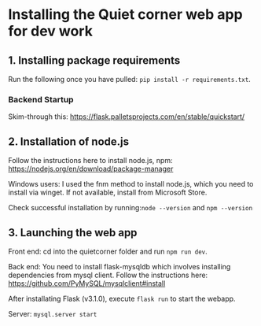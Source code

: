 # Installing the Quiet corner web app for dev work

## 1. Installing package requirements

Run the following once you have pulled: `pip install -r requirements.txt`.

### Backend Startup

Skim-through this:
https://flask.palletsprojects.com/en/stable/quickstart/
## 2. Installation of node.js

Follow the instructions here to install node.js, npm: https://nodejs.org/en/download/package-manager

Windows users: I used the fnm method to install node.js, which you need to install via winget. If not available,
install from Microsoft Store.

Check successful installation by running:`node --version` and `npm --version`


## 3. Launching the web app
Front end:
cd into the quietcorner folder and run `npm run dev`.

Back end:
You need to install flask-mysqldb which involves installing dependencies from mysql client. Follow the instructions here: https://github.com/PyMySQL/mysqlclient#install

After installating Flask (v3.1.0), execute `flask run` to start the webapp.

Server:
`mysql.server start`